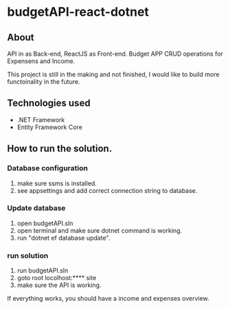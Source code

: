 # budgetAPI-react-dotnet

## About
API in as Back-end, ReactJS as Front-end. Budget APP CRUD operations for Expensens and Income.

This project is still in the making and not finished, I would like to build more functoinality in the future.

## Technologies used
* .NET Framework
* Entity Framework Core

## How to run the solution.
### Database configuration
1. make sure ssms is installed.
2. see appsettings and add correct connection string to database.

### Update database
1. open budgetAPI.sln
2. open terminal and make sure dotnet command is working.
3. run "dotnet ef database update".

### run solution
1. run budgetAPI.sln
2. goto root locolhost:**** site
3. make sure the API is working.

If everything works, you should have a income and expenses overview.
